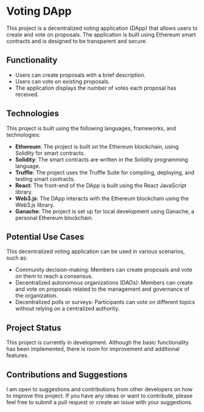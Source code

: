 # Voting DApp

This project is a decentralized voting application (DApp) that allows users to create and vote on proposals. The application is built using Ethereum smart contracts and is designed to be transparent and secure.

## Functionality

- Users can create proposals with a brief description.
- Users can vote on existing proposals.
- The application displays the number of votes each proposal has received.

## Technologies

This project is built using the following languages, frameworks, and technologies:

- **Ethereum**: The project is built on the Ethereum blockchain, using Solidity for smart contracts.
- **Solidity**: The smart contracts are written in the Solidity programming language.
- **Truffle**: The project uses the Truffle Suite for compiling, deploying, and testing smart contracts.
- **React**: The front-end of the DApp is built using the React JavaScript library.
- **Web3.js**: The DApp interacts with the Ethereum blockchain using the Web3.js library.
- **Ganache**: The project is set up for local development using Ganache, a personal Ethereum blockchain.

## Potential Use Cases

This decentralized voting application can be used in various scenarios, such as:

- Community decision-making: Members can create proposals and vote on them to reach a consensus.
- Decentralized autonomous organizations (DAOs): Members can create and vote on proposals related to the management and governance of the organization.
- Decentralized polls or surveys: Participants can vote on different topics without relying on a centralized authority.

## Project Status

This project is currently in development. Although the basic functionality has been implemented, there is room for improvement and additional features.

## Contributions and Suggestions

I am open to suggestions and contributions from other developers on how to improve this project. If you have any ideas or want to contribute, please feel free to submit a pull request or create an issue with your suggestions.
